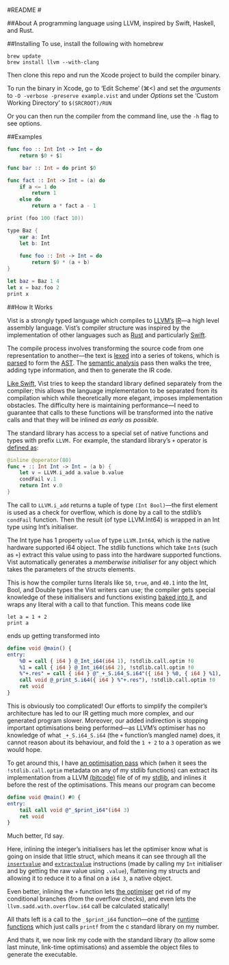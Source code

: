 #README #

##About
A programming language using LLVM, inspired by Swift, Haskell, and Rust.


##Installing
To use, install the following with homebrew

``` 
brew update
brew install llvm --with-clang
``` 

Then clone this repo and run the Xcode project to build the compiler binary.

To run the binary in Xcode, go to ‘Edit Scheme’ (⌘<) and set the *arguments* to `-O -verbose -preserve example.vist` and under *Options* set the ‘Custom Working Directory’ to `$(SRCROOT)/RUN`

Or you can then run the compiler from the command line, use the `-h` flag to see options.

##Examples

```swift
func foo :: Int Int -> Int = do
    return $0 + $1

func bar :: Int = do print $0

func fact :: Int -> Int = (a) do
    if a <= 1 do
        return 1
    else do
        return a * fact a - 1

print (foo 100 (fact 10))

type Baz {
    var a: Int
    let b: Int
    
    func foo :: Int -> Int = do 
        return $0 * (a + b)
}

let baz = Baz 1 4
let x = baz.foo 2
print x

```

##How It Works

Vist is a strongly typed language which compiles to [LLVM’s](https://en.wikipedia.org/wiki/LLVM#LLVM_Intermediate_Representation) [IR](http://llvm.org/docs/LangRef.html)—a high level assembly language. Vist’s compiler structure was inspired by the implementation of other languages such as [Rust](https://github.com/rust-lang/rust) and particularly [Swift](https://github.com/apple/swift).

The compile process involves transforming the source code from one representation to another—the text is [lexed](https://en.wikipedia.org/wiki/Lexical_analysis) into a series of tokens, which is [parsed](https://en.wikipedia.org/wiki/Parsing#Computer_languages) to form the [AST](https://en.wikipedia.org/wiki/Abstract_syntax_tree). The [semantic analysis](https://en.wikibooks.org/wiki/Compiler_Construction/Semantic_Analysis) pass then walks the tree, adding type information, and then to generate the IR code.

[Like Swift](http://arstechnica.com/apple/2014/10/os-x-10-10/22/), Vist tries to keep the standard library defined separately from the compiler; this allows the language implementation to be separated from its compilation which while theoretically more elegant, imposes implementation obstacles. The difficulty here is maintaining performance—I need to guarantee that calls to these functions will be transformed into the native calls and that they will be inlined *as early as possible*.

The standard library has access to a special set of native functions and types with prefix `LLVM.` For example, the standard library’s `+` operator is [defined as](Vist/stdlib/stdlib.vist):

```swift
@inline @operator(80)
func + :: Int Int -> Int = (a b) {
	let v = LLVM.i_add a.value b.value
	condFail v.1
	return Int v.0
}
```

The call to `LLVM.i_add` returns a tuple of type `(Int Bool)`—the first element is used as a check for overflow, which is done by a call to the stdlib’s `condFail` function. Then the result (of type LLVM.Int64) is wrapped in an Int type using Int’s initialiser.

The Int type has 1 property `value` of type `LLVM.Int64`, which is the native hardware supported i64 object. The stdlib functions which take `Int`s (such as `+`) extract this value using to pass into the hardware supported functions. Vist automatically generates a *memberwise initialiser* for any object which takes the parameters of the structs elements.

This is how the compiler turns literals like `50`, `true`, and `40.1` into the Int, Bool, and Double types the Vist writers can use; the compiler gets special knowledge of these initialisers and functions existing [baked into it](Vist/AST/StdLibDef.swift), and wraps any literal with a call to that function. This means code like

```
let a = 1 + 2
print a
```

ends up getting transformed into

```LLVM
define void @main() {
entry:
	%0 = call { i64 } @_Int_i64(i64 1), !stdlib.call.optim !0
	%1 = call { i64 } @_Int_i64(i64 2), !stdlib.call.optim !0
	%"+.res" = call { i64 } @"_+_S.i64_S.i64"({ i64 } %0, { i64 } %1), !stdlib.call.optim !0
	call void @_print_S.i64({ i64 } %"+.res"), !stdlib.call.optim !0
	ret void
}
```

This is obviously too complicated! Our efforts to simplify the compiler’s architecture has led to our IR getting much more complex, and our generated program slower. Moreover, our added indirection is stopping important optimisations being performed—as LLVM’s optimiser has no knowledge of what `_+_S.i64_S.i64` (the `+` function’s mangled name) does, it cannot reason about its behaviour, and fold the `1 + 2` to a `3` operation as we would hope.

To get around this, I have [an optimisation pass](Vist/Optimiser/StdLibInline.cpp) which (when it sees the `!stdlib.call.optim` metadata on any of my stdlib functions) can extract its implementation from a LLVM [(bitcode)](http://llvm.org/docs/BitCodeFormat.html) file of of my [stdlib](Vist/StdLib/stdlib.ll), and inlines it before the rest of the optimisations. This means our program can become

```llvm
define void @main() #0 {
entry:
	tail call void @"_$print_i64"(i64 3)
	ret void
}
```

Much better, I’d say.

Here, inlining the integer’s initialisers has let the optimiser know what is going on inside that little struct, which means it can see through all the [`insertvalue`](http://llvm.org/docs/LangRef.html#insertvalue-instruction) and [`extractvalue`](http://llvm.org/docs/LangRef.html#extractvalue-instruction) instructions (made by calling my `Int` initialiser and by getting the raw value using `.value`), flattening my structs and allowing it to reduce it to a final on a `i64 3`, a native object.

Even better, inlining the `+` function lets [the optimiser](http://llvm.org/docs/Passes.html) get rid of my conditional branches (from the overflow checks), and even lets the `llvm.sadd.with.overflow.i64` call be calculated statically!

All thats left is a call to the `_$print_i64` function—one of the [runtime functions](Vist/Runtime/Runtime.cpp) which just calls `printf` from the c standard library on my number.

And thats it, we now link my code with the standard library (to allow some last minute, link-time optimisations) and assemble the object files to generate the executable.




